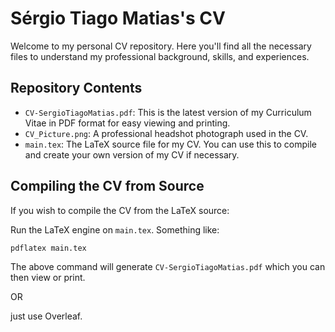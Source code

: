 # Sérgio Tiago Matias's CV

Welcome to my personal CV repository. Here you'll find all the necessary files to understand my professional background, skills, and experiences.

## Repository Contents

- `CV-SergioTiagoMatias.pdf`: This is the latest version of my Curriculum Vitae in PDF format for easy viewing and printing.
- `CV_Picture.png`: A professional headshot photograph used in the CV.
- `main.tex`: The LaTeX source file for my CV. You can use this to compile and create your own version of my CV if necessary.

## Compiling the CV from Source

If you wish to compile the CV from the LaTeX source:

Run the LaTeX engine on `main.tex`. Something like:

``` 
pdflatex main.tex
```
 
The above command will generate `CV-SergioTiagoMatias.pdf` which you can then view or print.

OR

just use Overleaf.
